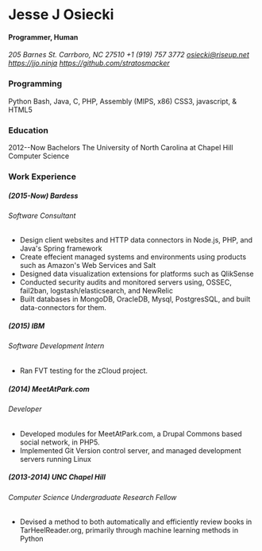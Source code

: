 # Jesse J Osiecki
#### Programmer, Human
_205 Barnes St.
Carrboro, NC 27510
+1 (919) 757 3772
osiecki@riseup.net
https://jjo.ninja
https://github.com/stratosmacker_

### Programming
Python
Bash, Java, C, PHP, Assembly (MIPS, x86)
CSS3, javascript, & HTML5

### Education
2012--Now
Bachelors
The University of North Carolina at Chapel Hill
Computer Science

### Work Experience
##### _(2015-Now)_ Bardess
###### Software Consultant
* Design client websites and HTTP data connectors in Node.js, PHP, and Java's Spring framework
* Create effecient managed systems and environments using products such as Amazon's Web Services and Salt
* Designed data visualization extensions for platforms such as QlikSense
* Conducted security audits and monitored servers using, OSSEC, fail2ban, logstash/elasticsearch, and NewRelic
* Built databases in MongoDB, OracleDB, Mysql, PostgresSQL, and built data-connectors for them.

##### _(2015)_ IBM
###### Software Development Intern
 * Ran FVT testing for the zCloud project.

##### _(2014)_ MeetAtPark.com
###### Developer
* Developed modules for MeetAtPark.com, a Drupal Commons based social network, in PHP5.
* Implemented Git Version control server, and managed development servers running Linux

##### _(2013-2014)_ UNC Chapel Hill
###### Computer Science Undergraduate Research Fellow
* Devised a method to both automatically and efficiently review books in TarHeelReader.org, primarily through machine learning methods in Python
